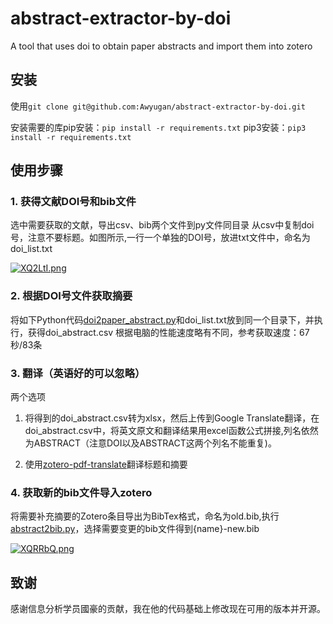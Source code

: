 # abstract-extractor-by-doi
A tool that uses doi to obtain paper abstracts and import them into zotero

## 安装

使用`git clone git@github.com:Awyugan/abstract-extractor-by-doi.git`

安装需要的库pip安装：`pip install -r requirements.txt`
pip3安装：`pip3 install -r requirements.txt
`

## 使用步骤

### 1. 获得文献DOI号和bib文件

选中需要获取的文献，导出csv、bib两个文件到py文件同目录
从csv中复制doi号，注意不要标题。如图所示,一行一个单独的DOI号，放进txt文件中，命名为doi_list.txt

<a href="https://imgse.com/i/XQ2LtI"><img src="https://s11.ax1x.com/2022/05/29/XQ2LtI.png" alt="XQ2LtI.png" border="0" /></a>

### 2. 根据DOI号文件获取摘要
将如下Python代码[doi2paper_abstract.py](doi2paper_abstract.py)和doi_list.txt放到同一个目录下，并执行，获得doi_abstract.csv
根据电脑的性能速度略有不同，参考获取速度：67秒/83条

### 3. 翻译（英语好的可以忽略）

两个选项

1. 将得到的doi_abstract.csv转为xlsx，然后上传到Google Translate翻译，在doi_abstract.csv中，将英文原文和翻译结果用excel函数公式拼接,列名依然为ABSTRACT（注意DOI以及ABSTRACT这两个列名不能重复)。

2. 使用[zotero-pdf-translate](https://github.com/windingwind/zotero-pdf-translate)翻译标题和摘要

### 4. 获取新的bib文件导入zotero

将需要补充摘要的Zotero条目导出为BibTex格式，命名为old.bib,执行[abstract2bib.py](abstract2bib.py)，选择需要变更的bib文件得到{name}-new.bib

<a href="https://imgse.com/i/XQRRbQ"><img src="https://s11.ax1x.com/2022/05/29/XQRRbQ.png" alt="XQRRbQ.png" border="0" /></a>

## 致谢

感谢信息分析学员國豪的贡献，我在他的代码基础上修改现在可用的版本并开源。
